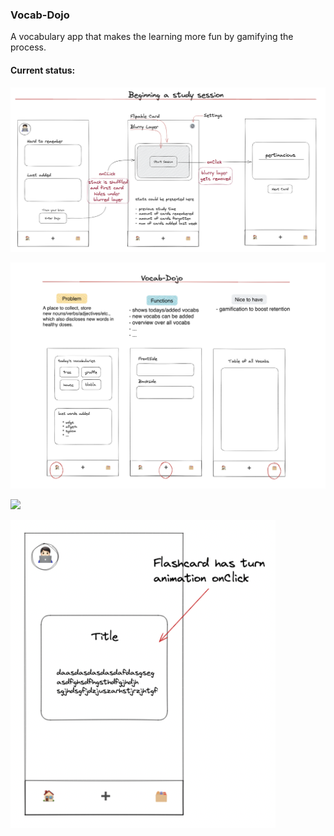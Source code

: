 ### Vocab-Dojo

A vocabulary app that makes the learning more fun by gamifying the process.

#### Current status:

![](./public/v0.2.png)

![](./public/v0.1.png)

![](https://user-images.githubusercontent.com/107850377/226124261-43178dde-0ef8-441a-a1ef-350f28177401.png)

![](./public/cardComponent.png)
